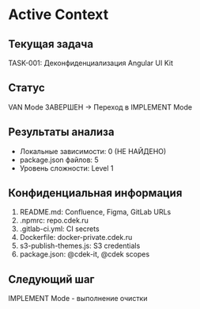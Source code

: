 # Active Context

## Текущая задача
TASK-001: Деконфиденциализация Angular UI Kit

## Статус
VAN Mode ЗАВЕРШЕН → Переход в IMPLEMENT Mode

## Результаты анализа
- Локальные зависимости: 0 (НЕ НАЙДЕНО)
- package.json файлов: 5
- Уровень сложности: Level 1

## Конфиденциальная информация
1. README.md: Confluence, Figma, GitLab URLs
2. .npmrc: repo.cdek.ru
3. .gitlab-ci.yml: CI secrets
4. Dockerfile: docker-private.cdek.ru
5. s3-publish-themes.js: S3 credentials
6. package.json: @cdek-it, @cdek scopes

## Следующий шаг
IMPLEMENT Mode - выполнение очистки

